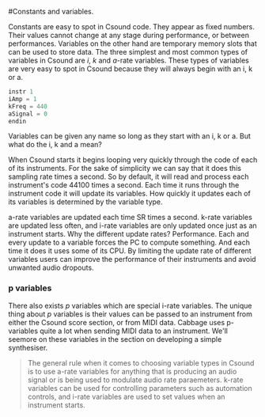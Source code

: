 #Constants and variables.

Constants are easy to spot in Csound code. They appear as fixed numbers. Their values cannot change at any stage during performance, or between performances. Variables on the other hand are temporary memory slots that can be used to store data. The three simplest and most common types of variables in Csound are *i*, *k* and *a*-rate variables. These types of variables are very easy to spot in Csound because they will always begin with an i, k or a.

```csharp
instr 1
iAmp = 1
kFreq = 440
aSignal = 0
endin
```

Variables can be given any name so long as they start with an i, k or a. But what do the i, k and a mean?

When Csound starts it begins looping very quickly through the code of each of its instruments. For the sake of simplicity we can say that it does this sampling rate times a second. So by default, it will read and process each instrument's code 44100 times a second. Each time it runs through the instrument code it will update its variables. How quickly it updates each of its variables is determined by the variable type.

a-rate variables are updated each time SR times a second. k-rate variables are updated less often, and i-rate variables are only updated once just as an instrument starts. Why the different update rates? Performance. Each and every update to a variable forces the PC to compute something. And each time it does it uses some of its CPU. By limiting the update rate of different variables users can improve the performance
of their instruments and avoid unwanted audio dropouts.

### p variables

There also exists *p* variables which are special i-rate variables. The unique thing about *p* variables is their values can be passed to an instrument from either the Csound score section, or from MIDI data. Cabbage uses p-variables quite a lot when sending MIDI data to an instrument. We'll seemore on these variables in the section on developing a simple synthesiser. 

> The general rule when it comes to choosing variable types in Csound is to use a-rate variables for anything that is producing an audio signal or is being used to modulate audio rate paraemeters. k-rate variables can be used for controlling parameters such as automation controls, and i-rate variables are used to set values when an instrument starts.   
